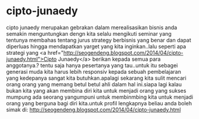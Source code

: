 cipto-junaedy
=============

cipto junaedy merupakan gebrakan dalam merealisasikan bisnis anda semakin menguntungkan dengn kita selalu mengikuti seminar yang tentunya membahas tentang jurus strategy berbisnis yang benar dan dapat diperluas hingga mendapatkan yarget yang kita inginkan..lalu seperti apa strategi yang &lt;a href="http://seogendeng.blogspot.com/2014/04/cipto-junaedy.html">Cipto Junaedy&lt;/a> berikan kepada semua para anggotanya.? tentu saja hanya pesertanya yang tau..untuk itu sebagei generasi muda kita harus lebih responsiv kepada sebuah pembelajaran yang kedepanya sangat kita butuhkan.apalagi sekarang kita sulit mencari orang orang yang memang betul betul ahli dalam hal ini.siapa lagi kalau bukan kita yang akan membina diri kita untuk menjadi orang yang sukses mumpung ada seorang yangumpuni untuk membinmbing kita untuk menjadi orang yang berguna bagi diri kita.untuk profil lengkapnya beliau anda boleh simak di: http://seogendeng.blogspot.com/2014/04/cipto-junaedy.html
